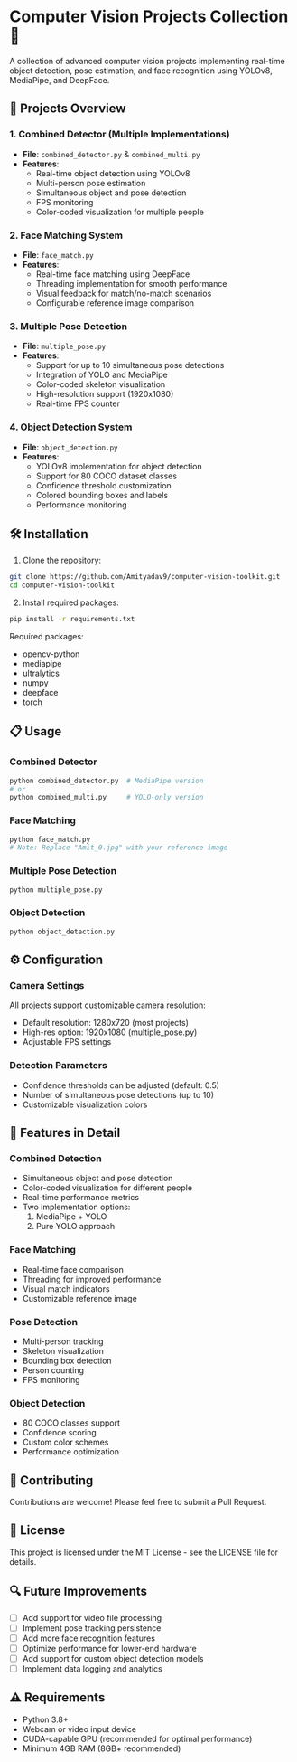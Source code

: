 # Computer Vision Projects Collection 🎥

A collection of advanced computer vision projects implementing real-time object detection, pose estimation, and face recognition using YOLOv8, MediaPipe, and DeepFace.

## 🚀 Projects Overview

### 1. Combined Detector (Multiple Implementations)
- **File**: `combined_detector.py` & `combined_multi.py`
- **Features**:
  - Real-time object detection using YOLOv8
  - Multi-person pose estimation
  - Simultaneous object and pose detection
  - FPS monitoring
  - Color-coded visualization for multiple people

### 2. Face Matching System
- **File**: `face_match.py`
- **Features**:
  - Real-time face matching using DeepFace
  - Threading implementation for smooth performance
  - Visual feedback for match/no-match scenarios
  - Configurable reference image comparison

### 3. Multiple Pose Detection
- **File**: `multiple_pose.py`
- **Features**:
  - Support for up to 10 simultaneous pose detections
  - Integration of YOLO and MediaPipe
  - Color-coded skeleton visualization
  - High-resolution support (1920x1080)
  - Real-time FPS counter

### 4. Object Detection System
- **File**: `object_detection.py`
- **Features**:
  - YOLOv8 implementation for object detection
  - Support for 80 COCO dataset classes
  - Confidence threshold customization
  - Colored bounding boxes and labels
  - Performance monitoring

## 🛠️ Installation

1. Clone the repository:
```bash
git clone https://github.com/Amityadav9/computer-vision-toolkit.git
cd computer-vision-toolkit
```

2. Install required packages:
```bash
pip install -r requirements.txt
```

Required packages:
- opencv-python
- mediapipe
- ultralytics
- numpy
- deepface
- torch

## 📋 Usage

### Combined Detector
```bash
python combined_detector.py  # MediaPipe version
# or
python combined_multi.py     # YOLO-only version
```

### Face Matching
```bash
python face_match.py
# Note: Replace "Amit_0.jpg" with your reference image
```

### Multiple Pose Detection
```bash
python multiple_pose.py
```

### Object Detection
```bash
python object_detection.py
```

## ⚙️ Configuration

### Camera Settings
All projects support customizable camera resolution:
- Default resolution: 1280x720 (most projects)
- High-res option: 1920x1080 (multiple_pose.py)
- Adjustable FPS settings

### Detection Parameters
- Confidence thresholds can be adjusted (default: 0.5)
- Number of simultaneous pose detections (up to 10)
- Customizable visualization colors

## 🎯 Features in Detail

### Combined Detection
- Simultaneous object and pose detection
- Color-coded visualization for different people
- Real-time performance metrics
- Two implementation options:
  1. MediaPipe + YOLO
  2. Pure YOLO approach

### Face Matching
- Real-time face comparison
- Threading for improved performance
- Visual match indicators
- Customizable reference image

### Pose Detection
- Multi-person tracking
- Skeleton visualization
- Bounding box detection
- Person counting
- FPS monitoring

### Object Detection
- 80 COCO classes support
- Confidence scoring
- Custom color schemes
- Performance optimization

## 🤝 Contributing

Contributions are welcome! Please feel free to submit a Pull Request.

## 📝 License

This project is licensed under the MIT License - see the LICENSE file for details.

## 🔍 Future Improvements

- [ ] Add support for video file processing
- [ ] Implement pose tracking persistence
- [ ] Add more face recognition features
- [ ] Optimize performance for lower-end hardware
- [ ] Add support for custom object detection models
- [ ] Implement data logging and analytics

## ⚠️ Requirements

- Python 3.8+
- Webcam or video input device
- CUDA-capable GPU (recommended for optimal performance)
- Minimum 4GB RAM (8GB+ recommended)
